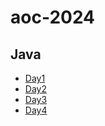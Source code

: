 # aoc-2024

## Java

- [Day1](./java/app/src/main/java/org/yuqu/Day1/Day1.java)
- [Day2](./java/app/src/main/java/org/yuqu/Day2/Day2.java)
- [Day3](./java/app/src/main/java/org/yuqu/Day3/Day3.java)
- [Day4](./java/app/src/main/java/org/yuqu/Day4/Day4.java)

